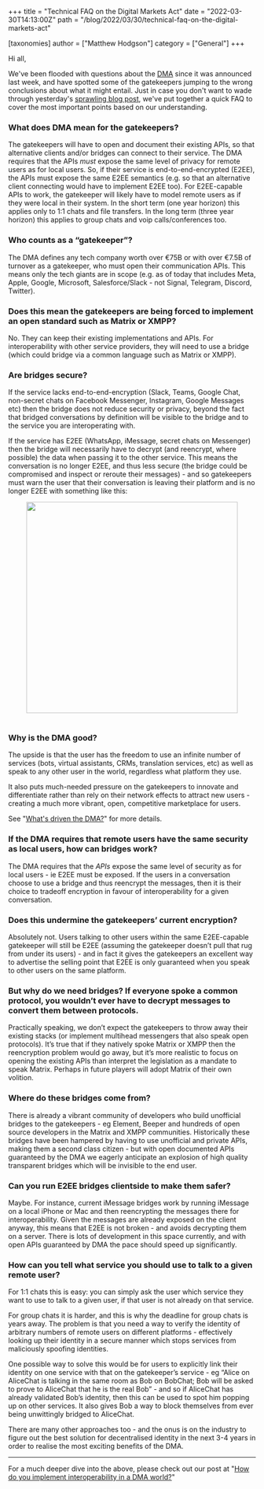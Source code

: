 +++
title = "Technical FAQ on the Digital Markets Act"
date = "2022-03-30T14:13:00Z"
path = "/blog/2022/03/30/technical-faq-on-the-digital-markets-act"

[taxonomies]
author = ["Matthew Hodgson"]
category = ["General"]
+++

Hi all,

We've been flooded with questions about the [DMA](https://www.europarl.europa.eu/news/en/press-room/20220315IPR25504/)
since it was announced last week, and have spotted some of the
gatekeepers jumping to the wrong conclusions about what it might entail.
Just in case you don't want to wade through
yesterday's [sprawling blog post](https://matrix.org/blog/2022/03/29/how-do-you-implement-interoperability-in-a-dma-world/),
we've put together a quick FAQ to cover the most important points based on
our understanding.

### What does DMA mean for the gatekeepers?

The gatekeepers will have to open and document their existing APIs, so that
alternative clients and/or bridges can connect to their service. The DMA
requires that the APIs *must* expose the same level of privacy for remote
users as for local users. So, if their service is end-to-end-encrypted
(E2EE), the APIs must expose the same E2EE semantics (e.g. so that an
alternative client connecting would have to implement E2EE too). For
E2EE-capable APIs to work, the gatekeeper will likely have to model remote
users as if they were local in their system. In the short term (one year
horizon) this applies only to 1:1 chats and file transfers. In the long term
(three year horizon) this applies to group chats and voip calls/conferences
too.

### Who counts as a “gatekeeper”?

The DMA defines any tech company worth over €75B or with over €7.5B of
turnover as a gatekeeper, who must open their communication APIs. This means
only the tech giants are in scope (e.g. as of today that includes Meta,
Apple, Google, Microsoft, Salesforce/Slack - not Signal, Telegram, Discord,
Twitter).

### Does this mean the gatekeepers are being forced to implement an open standard such as Matrix or XMPP?

No. They can keep their existing implementations and APIs. For
interoperability with other service providers, they will need to use a
bridge (which could bridge via a common language such as Matrix or XMPP).

### Are bridges secure?

If the service lacks end-to-end-encryption (Slack, Teams, Google Chat,
non-secret chats on Facebook Messenger, Instagram, Google Messages etc) then
the bridge does not reduce security or privacy, beyond the fact that bridged
conversations by definition will be visible to the bridge and to the service
you are interoperating with.

If the service has E2EE (WhatsApp, iMessage, secret chats on Messenger) then
the bridge will necessarily have to decrypt (and reencrypt, where possible)
the data when passing it to the other service. This means the conversation is
no longer E2EE, and thus less secure (the bridge could be compromised and
inspect or reroute their messages) - and so gatekeepers must warn the user
that their conversation is leaving their platform and is no longer E2EE with
something like this:

<div style="text-align: center">
<img src="/blog/img/2022-03-29-warning.jpg" width="430"/>
</div>
<br/>

### Why is the DMA good?

The upside is that the user has the freedom to use an infinite number of
services (bots, virtual assistants, CRMs, translation services, etc) as well
as speak to any other user in the world, regardless what platform they use.

It also puts much-needed pressure on the gatekeepers to innovate and
differentiate rather than rely on their network effects to attract new
users - creating a much more vibrant, open, competitive marketplace for
users.

See "[What's driven the DMA?](https://matrix.org/blog/2022/03/29/how-do-you-implement-interoperability-in-a-dma-world#whats-driven-the-dma)"
for more details.

### If the DMA requires that remote users have the same security as local users, how can bridges work?

The DMA requires that the *APIs* expose the same level of security as for
local users - ie E2EE must be exposed. If the users in a conversation choose
to use a bridge and thus reencrypt the messages, then it is their choice to
tradeoff encryption in favour of interoperability for a given conversation.

### Does this undermine the gatekeepers’ current encryption?

Absolutely not. Users talking to other users within the same E2EE-capable
gatekeeper will still be E2EE (assuming the gatekeeper doesn’t pull that rug
from under its users) - and in fact it gives the gatekeepers an excellent way
to advertise the selling point that E2EE is only guaranteed when you speak to
other users on the same platform.

### But why do we need bridges? If everyone spoke a common protocol, you wouldn’t ever have to decrypt messages to convert them between protocols.

Practically speaking, we don’t expect the gatekeepers to throw away their
existing stacks (or implement multihead messengers that also speak open
protocols). It’s true that if they natively spoke Matrix or XMPP then the
reencryption problem would go away, but it’s more realistic to focus on
opening the existing APIs than interpret the legislation as a mandate to
speak Matrix. Perhaps in future players will adopt Matrix of their own
volition.

### Where do these bridges come from?

There is already a vibrant community of developers who build unofficial
bridges to the gatekeepers - eg Element, Beeper and hundreds of open source
developers in the Matrix and XMPP communities. Historically these bridges
have been hampered by having to use unofficial and private APIs, making them
a second class citizen - but with open documented APIs guaranteed by the DMA
we eagerly anticipate an explosion of high quality transparent bridges which
will be invisible to the end user.

### Can you run E2EE bridges clientside to make them safer?

Maybe. For instance, current iMessage bridges work by running iMessage on a
local iPhone or Mac and then reencrypting the messages there for
interoperability. Given the messages are already exposed on the client
anyway, this means that E2EE is not broken - and avoids decrypting them on a
server. There is lots of development in this space currently, and with open
APIs guaranteed by DMA the pace should speed up significantly.

### How can you tell what service you should use to talk to a given remote user?

For 1:1 chats this is easy: you can simply ask the user which service they
want to use to talk to a given user, if that user is not already on that
service.

For group chats it is harder, and this is why the deadline for group chats is
years away. The problem is that you need a way to verify the identity of
arbitrary numbers of remote users on  different platforms - effectively
looking up their identity in a secure manner which stops services from
maliciously spoofing identities.

One possible way to solve this would be for users to explicitly link their
identity on one service with that on the gatekeeper’s service - eg “Alice on
AliceChat is talking in the same room as Bob on BobChat; Bob will be asked to
prove to AliceChat that he is the real Bob” - and so if AliceChat has already
validated Bob’s identity, then this can be used to spot him popping up on
other services. It also gives Bob a way to block themselves from ever being
unwittingly bridged to AliceChat.

There are many other approaches too - and the onus is on the industry to
figure out the best solution for decentralised identity in the next 3-4 years
in order to realise the most exciting benefits of the DMA.

---

For a much deeper dive into the above, please check out our post at "[How do you implement interoperability in a DMA world?](https://matrix.org/blog/2022/03/29/how-do-you-implement-interoperability-in-a-dma-world)"

